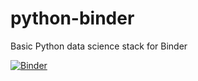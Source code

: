 # python-binder
Basic Python data science stack for Binder

[![Binder](https://mybinder.org/badge_logo.svg)](https://mybinder.org/v2/gh/sswatson/simple-python-stack/master)
